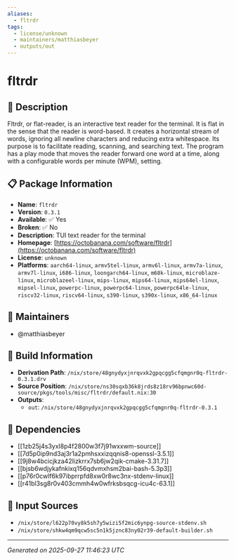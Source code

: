 ```yaml
---
aliases:
  - fltrdr
tags:
  - license/unknown
  - maintainers/matthiasbeyer
  - outputs/out
---
```


# fltrdr

## 📝 Description

Fltrdr, or flat-reader, is an interactive text reader for the terminal. It
is flat in the sense that the reader is word-based. It creates a
horizontal stream of words, ignoring all newline characters and reducing
extra whitespace. Its purpose is to facilitate reading, scanning, and
searching text. The program has a play mode that moves the reader forward
one word at a time, along with a configurable words per minute (WPM),
setting.


## 📋 Package Information

- **Name**: `fltrdr`
- **Version**: `0.3.1`
- **Available**: ✅ Yes
- **Broken**: ✅ No
- **Description**: TUI text reader for the terminal
- **Homepage**: [https://octobanana.com/software/fltrdr](https://octobanana.com/software/fltrdr)
- **License**: `unknown`
- **Platforms**: `aarch64-linux`, `armv5tel-linux`, `armv6l-linux`, `armv7a-linux`, `armv7l-linux`, `i686-linux`, `loongarch64-linux`, `m68k-linux`, `microblaze-linux`, `microblazeel-linux`, `mips-linux`, `mips64-linux`, `mips64el-linux`, `mipsel-linux`, `powerpc-linux`, `powerpc64-linux`, `powerpc64le-linux`, `riscv32-linux`, `riscv64-linux`, `s390-linux`, `s390x-linux`, `x86_64-linux`
## 👥 Maintainers

- @matthiasbeyer


## 🔧 Build Information

- **Derivation Path**: `/nix/store/48gnydyxjnrqvxk2gpqcgg5cfqmgnr0q-fltrdr-0.3.1.drv`
- **Source Position**: `/nix/store/ns30sqxb36k8jrds8z18rv96bpnwc60d-source/pkgs/tools/misc/fltrdr/default.nix:30`
- **Outputs**:
  - `out`:  `/nix/store/48gnydyxjnrqvxk2gpqcgg5cfqmgnr0q-fltrdr-0.3.1`

## 🔗 Dependencies

- [[1zb25j4s3yxl8p4f2800w3f7j91wxxwm-source]]
- [[7d5p0ip9nd3aj3r1a2pmhsxxizqqnis8-openssl-3.5.1]]
- [[9j8w4bcicjkza42lizkrrx7sb6jw2qik-cmake-3.31.7]]
- [[bjsb6wdjykafnkixq156qdvmxhsm2bai-bash-5.3p3]]
- [[p76r0cwlf6k97ibprrpfd8xw0r8wc3nx-stdenv-linux]]
- [[r41bl3sg8r0v403cmmh4w0wfrksbsqcg-icu4c-63.1]]

## 📁 Input Sources

- `/nix/store/l622p70vy8k5sh7y5wizi5f2mic6ynpg-source-stdenv.sh`
- `/nix/store/shkw4qm9qcw5sc5n1k5jznc83ny02r39-default-builder.sh`

---
*Generated on 2025-09-27 11:46:23 UTC*
